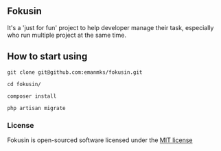 ## Fokusin

It's a 'just for fun' project to help developer manage their task, especially who run multiple project at the same time.

## How to start using

```
git clone git@github.com:emanmks/fokusin.git

cd fokusin/

composer install

php artisan migrate
```

### License

Fokusin is open-sourced software licensed under the [MIT license](http://opensource.org/licenses/MIT)
